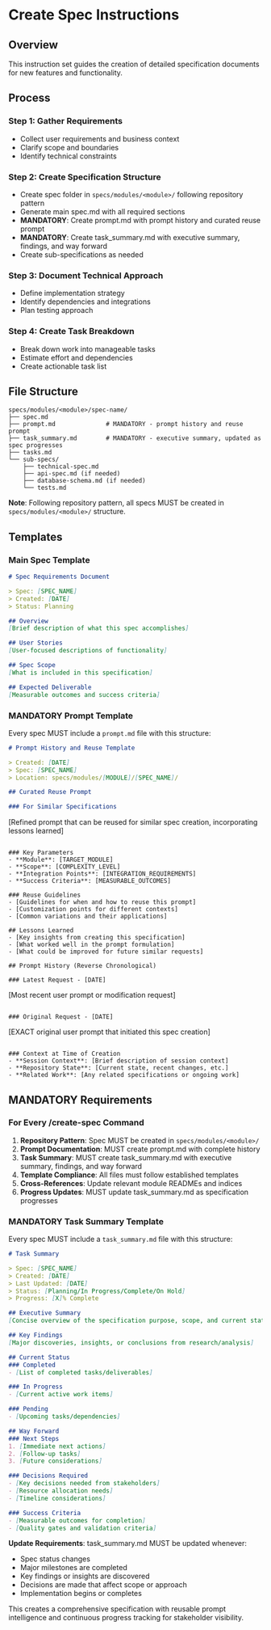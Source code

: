 # Create Spec Instructions

## Overview
This instruction set guides the creation of detailed specification documents for new features and functionality.

## Process

### Step 1: Gather Requirements
- Collect user requirements and business context
- Clarify scope and boundaries
- Identify technical constraints

### Step 2: Create Specification Structure
- Create spec folder in `specs/modules/<module>/` following repository pattern
- Generate main spec.md with all required sections
- **MANDATORY**: Create prompt.md with prompt history and curated reuse prompt
- **MANDATORY**: Create task_summary.md with executive summary, findings, and way forward
- Create sub-specifications as needed

### Step 3: Document Technical Approach
- Define implementation strategy
- Identify dependencies and integrations
- Plan testing approach

### Step 4: Create Task Breakdown
- Break down work into manageable tasks
- Estimate effort and dependencies
- Create actionable task list

## File Structure
```
specs/modules/<module>/spec-name/
├── spec.md
├── prompt.md              # MANDATORY - prompt history and reuse prompt
├── task_summary.md        # MANDATORY - executive summary, updated as spec progresses
├── tasks.md
└── sub-specs/
    ├── technical-spec.md
    ├── api-spec.md (if needed)
    ├── database-schema.md (if needed)
    └── tests.md
```

**Note**: Following repository pattern, all specs MUST be created in `specs/modules/<module>/` structure.

## Templates

### Main Spec Template
```markdown
# Spec Requirements Document

> Spec: [SPEC_NAME]
> Created: [DATE]
> Status: Planning

## Overview
[Brief description of what this spec accomplishes]

## User Stories
[User-focused descriptions of functionality]

## Spec Scope
[What is included in this specification]

## Expected Deliverable
[Measurable outcomes and success criteria]
```

### MANDATORY Prompt Template
Every spec MUST include a `prompt.md` file with this structure:
```markdown
# Prompt History and Reuse Template

> Created: [DATE]  
> Spec: [SPEC_NAME]  
> Location: specs/modules/[MODULE]/[SPEC_NAME]/

## Curated Reuse Prompt

### For Similar Specifications
```
[Refined prompt that can be reused for similar spec creation, incorporating lessons learned]
```

### Key Parameters
- **Module**: [TARGET_MODULE]
- **Scope**: [COMPLEXITY_LEVEL] 
- **Integration Points**: [INTEGRATION_REQUIREMENTS]
- **Success Criteria**: [MEASURABLE_OUTCOMES]

### Reuse Guidelines
- [Guidelines for when and how to reuse this prompt]
- [Customization points for different contexts]
- [Common variations and their applications]

## Lessons Learned
- [Key insights from creating this specification]
- [What worked well in the prompt formulation]
- [What could be improved for future similar requests]

## Prompt History (Reverse Chronological)

### Latest Request - [DATE]
```
[Most recent user prompt or modification request]
```

### Original Request - [DATE]
```
[EXACT original user prompt that initiated this spec creation]
```

### Context at Time of Creation
- **Session Context**: [Brief description of session context]
- **Repository State**: [Current state, recent changes, etc.]
- **Related Work**: [Any related specifications or ongoing work]
```

## MANDATORY Requirements

### For Every /create-spec Command
1. **Repository Pattern**: Spec MUST be created in `specs/modules/<module>/`
2. **Prompt Documentation**: MUST create prompt.md with complete history
3. **Task Summary**: MUST create task_summary.md with executive summary, findings, and way forward
4. **Template Compliance**: All files must follow established templates
5. **Cross-References**: Update relevant module READMEs and indices
6. **Progress Updates**: MUST update task_summary.md as specification progresses

### MANDATORY Task Summary Template
Every spec MUST include a `task_summary.md` file with this structure:
```markdown
# Task Summary

> Spec: [SPEC_NAME]  
> Created: [DATE]  
> Last Updated: [DATE]  
> Status: [Planning/In Progress/Complete/On Hold]  
> Progress: [X]% Complete

## Executive Summary
[Concise overview of the specification purpose, scope, and current status]

## Key Findings
[Major discoveries, insights, or conclusions from research/analysis]

## Current Status
### Completed
- [List of completed tasks/deliverables]

### In Progress  
- [Current active work items]

### Pending
- [Upcoming tasks/dependencies]

## Way Forward
### Next Steps
1. [Immediate next actions]
2. [Follow-up tasks]
3. [Future considerations]

### Decisions Required
- [Key decisions needed from stakeholders]
- [Resource allocation needs]
- [Timeline considerations]

### Success Criteria
- [Measurable outcomes for completion]
- [Quality gates and validation criteria]
```

**Update Requirements**: task_summary.md MUST be updated whenever:
- Spec status changes
- Major milestones are completed
- Key findings or insights are discovered
- Decisions are made that affect scope or approach
- Implementation begins or completes

This creates a comprehensive specification with reusable prompt intelligence and continuous progress tracking for stakeholder visibility.
